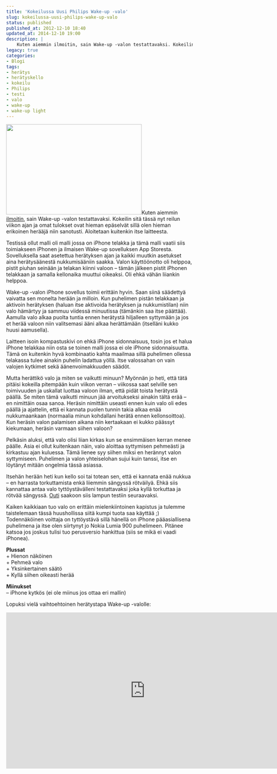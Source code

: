 ```yaml
---
title: 'Kokeilussa Uusi Philips Wake-up -valo'
slug: kokeilussa-uusi-philips-wake-up-valo
status: published
published_at: 2012-12-10 18:40
updated_at: 2014-12-10 19:00
description: |
    Kuten aiemmin ilmoitin, sain Wake-up -valon testattavaksi. Kokeilin sitä tässä nyt reilun viikon ajan ja omat tulokset ovat hieman epäselvät sillä olen hieman erikoinen herääjä niin sanotusti. Aloitetaan kuitenkin itse laitteesta. Testissä ollut malli oli malli jossa on iPhone telakka ja tämä malli vaatii siis toimiakseen iPhonen ja ilmaisen Wake-up sovelluksen App Storesta. Sovelluksella saat… Jatka lukemista Kokeilussa Uusi Philips Wake-up -valo
legacy: true
categories:
- Blogi
tags:
- herätys
- herätyskello
- kokeilu
- Philips
- testi
- valo
- wake-up
- wake-up light
---
```


<p><a href="https://cdn.markokaartinen.net/uploads/2012/11/IMG_1962.jpg"><img loading="lazy" decoding="async" class="alignright  wp-image-3629" title="Wake-up Light, laturi sekä iPhone telakka" src="https://cdn.markokaartinen.net/uploads/2012/11/IMG_1962-610x406.jpg" alt="" width="366" height="244" /></a>Kuten aiemmin <a title="Kokeiluun saapui Philips Wake-up Light" href="https://markokaartinen.net/kokeiluun-saapui-philips-wake-up-light/">ilmoitin</a>, sain Wake-up -valon testattavaksi. Kokeilin sitä tässä nyt reilun viikon ajan ja omat tulokset ovat hieman epäselvät sillä olen hieman erikoinen herääjä niin sanotusti. Aloitetaan kuitenkin itse laitteesta.</p>
<p>Testissä ollut malli oli malli jossa on iPhone telakka ja tämä malli vaatii siis toimiakseen iPhonen ja ilmaisen Wake-up sovelluksen App Storesta. Sovelluksella saat asetettua herätyksen ajan ja kaikki muutkin asetukset aina herätysäänestä nukkumisääniin saakka. Valon käyttöönotto oli helppoa, pistit piuhan seinään ja telakan kiinni valoon &#8211; tämän jälkeen pistit iPhonen telakkaan ja samalla kellonaika muuttui oikeaksi. Oli ehkä vähän liiankin helppoa.</p>
<p>Wake-up -valon iPhone sovellus toimii erittäin hyvin. Saan siinä säädettyä vaivatta sen monelta herään ja milloin. Kun puhelimen pistän telakkaan ja aktivoin herätyksen (haluan itse aktivoida herätyksen ja nukkumistilan) niin valo hämärtyy ja sammuu viidessä minuutissa (tämänkin saa itse päättää). Aamulla valo alkaa puolta tuntia ennen herätystä hiljalleen syttymään ja jos et herää valoon niin valitsemasi ääni alkaa herättämään (itselläni kukko huusi aamusella).</p>
<p>Laitteen isoin kompastuskivi on ehkä iPhone sidonnaisuus, tosin jos et halua iPhone telakkaa niin osta se toinen malli jossa ei ole iPhone sidonnaisuutta. Tämä on kuitenkin hyvä kombinaatio kahta maailmaa sillä puhelimen ollessa telakassa tulee ainakin puhelin ladattua yöllä. Itse valossahan on vain valojen kytkimet sekä äänenvoimakkuuden säädöt.</p>
<p>Mutta herättikö valo ja miten se vaikutti minuun? Myönnän jo heti, että tätä pitäisi kokeilla pitempään kuin viikon verran &#8211; viikossa saat selville sen toimivuuden ja uskallat luottaa valoon ilman, että pidät toista herätystä päällä. Se miten tämä vaikutti minuun jää arvoitukseksi ainakin tältä erää &#8211; en nimittäin osaa sanoa. Heräsin nimittäin useasti ennen kuin valo oli edes päällä ja ajattelin, että ei kannata puolen tunnin takia alkaa enää nukkumaankaan (normaalia minun kohdallani herätä ennen kellonsoittoa). Kun heräsin valon palamisen aikana niin kertaakaan ei kukko päässyt kiekumaan, heräsin varmaan siihen valoon?</p>
<p>Pelkäsin aluksi, että valo olisi liian kirkas kun se ensimmäisen kerran menee päälle. Asia ei ollut kuitenkaan näin, valo aloittaa syttymisen pehmeästi ja kirkastuu ajan kuluessa. Tämä lienee syy siihen miksi en herännyt valon syttymiseen. Puhelimen ja valon yhteiselohan sujui kuin tanssi, itse en löytänyt mitään ongelmia tässä asiassa.</p>
<p>Itsehän herään heti kun kello soi tai totean sen, että ei kannata enää nukkua &#8211; en harrasta torkuttamista enkä liiemmin sängyssä rötväilyä. Ehkä siis kannattaa antaa valo tyttöystävälleni testattavaksi joka kyllä torkuttaa ja rötvää sängyssä. <a href="http://ice-cherry.net" target="_blank">Outi</a> saakoon siis lampun testiin seuraavaksi.</p>
<p>Kaiken kaikkiaan tuo valo on erittäin mielenkiintoinen kapistus ja tulemme taistelemaan tässä huushollissa siitä kumpi tuota saa käyttää ;) Todennäköinen voittaja on tyttöystävä sillä hänellä on iPhone pääasiallisena puhelimena ja itse olen siirtynyt jo Nokia Lumia 900 puhelimeen. Pitänee katsoa jos joskus tulisi tuo perusversio hankittua (siis se mikä ei vaadi iPhonea).</p>
<p><strong>Plussat</strong><br />
+ Hienon näköinen<br />
+ Pehmeä valo<br />
+ Yksinkertainen säätö<br />
+ Kyllä siihen oikeasti herää</p>
<p><strong>Miinukset</strong><br />
&#8211; iPhone kytkös (ei ole miinus jos ottaa eri mallin)</p>
<p>Lopuksi vielä vaihtoehtoinen herätystapa Wake-up -valolle:</p>
<p><iframe loading="lazy" title="Wake Up Experiment Day 27: Alfred Nobel invents dynamite" width="750" height="422" src="https://www.youtube.com/embed/8zGdHNGPh6U?feature=oembed" frameborder="0" allow="accelerometer; autoplay; clipboard-write; encrypted-media; gyroscope; picture-in-picture" allowfullscreen></iframe></p>